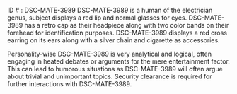 ID # : DSC-MATE-3989
DSC-MATE-3989 is a human of the electrician genus, subject displays a red lip and normal glasses for eyes. DSC-MATE-3989 has a retro cap as their headpiece along with two color bands on their forehead for identification purposes. DSC-MATE-3989 displays a red cross earring on its ears along with a silver chain and cigarette as accessories. 

Personality-wise DSC-MATE-3989 is very analytical and logical, often engaging in heated debates or arguments for the mere entertainment factor. This can lead to humorous situations as DSC-MATE-3989 will often argue about trivial and unimportant topics. Security clearance is required for further interactions with DSC-MATE-3989.